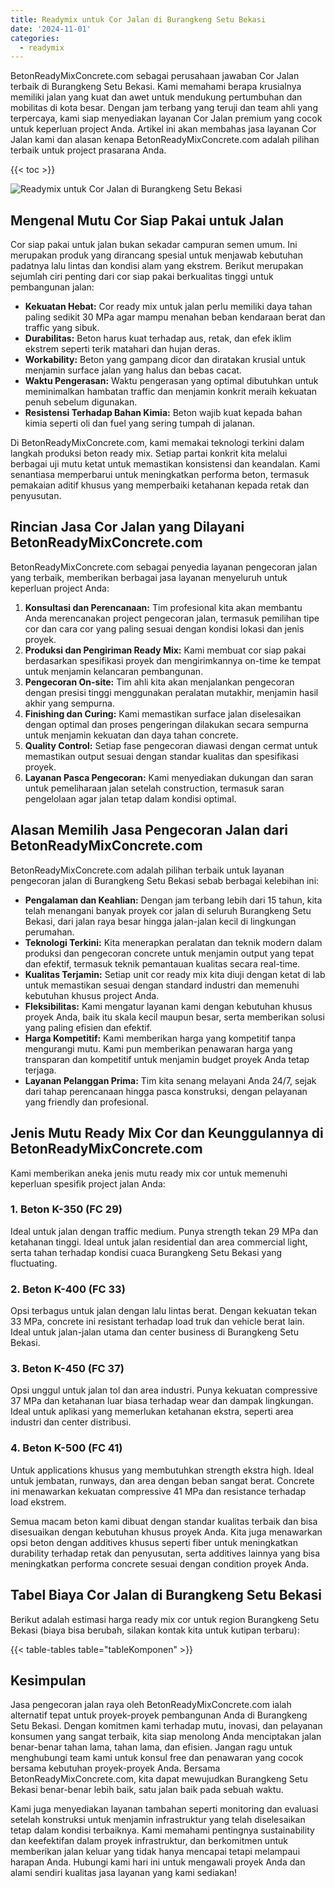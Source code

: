```yaml
---
title: Readymix untuk Cor Jalan di Burangkeng Setu Bekasi
date: '2024-11-01'
categories:
  - readymix
---
```


BetonReadyMixConcrete.com sebagai perusahaan jawaban Cor Jalan terbaik di Burangkeng Setu Bekasi. Kami memahami berapa krusialnya memiliki jalan yang kuat dan awet untuk mendukung pertumbuhan dan mobilitas di kota besar. Dengan jam terbang yang teruji dan team ahli yang terpercaya, kami siap menyediakan layanan Cor Jalan premium yang cocok untuk keperluan project Anda. Artikel ini akan membahas jasa layanan Cor Jalan kami dan alasan kenapa BetonReadyMixConcrete.com adalah pilihan terbaik untuk project prasarana Anda.

{{< toc >}}

![Readymix untuk Cor Jalan di Burangkeng Setu Bekasi](https://betoncor8.github.io/cor/harga-beton-readymix-concrete%20(23).png)

## Mengenal Mutu Cor Siap Pakai untuk Jalan

Cor siap pakai untuk jalan bukan sekadar campuran semen umum. Ini merupakan produk yang dirancang spesial untuk menjawab kebutuhan padatnya lalu lintas dan kondisi alam yang ekstrem. Berikut merupakan sejumlah ciri penting dari cor siap pakai berkualitas tinggi untuk pembangunan jalan:

- **Kekuatan Hebat:** Cor ready mix untuk jalan perlu memiliki daya tahan paling sedikit 30 MPa agar mampu menahan beban kendaraan berat dan traffic yang sibuk.
- **Durabilitas:** Beton harus kuat terhadap aus, retak, dan efek iklim ekstrem seperti terik matahari dan hujan deras.
- **Workability:** Beton yang gampang dicor dan diratakan krusial untuk menjamin surface jalan yang halus dan bebas cacat.
- **Waktu Pengerasan:** Waktu pengerasan yang optimal dibutuhkan untuk meminimalkan hambatan traffic dan menjamin konkrit meraih kekuatan penuh sebelum digunakan.
- **Resistensi Terhadap Bahan Kimia:** Beton wajib kuat kepada bahan kimia seperti oli dan fuel yang sering tumpah di jalanan.

Di BetonReadyMixConcrete.com, kami memakai teknologi terkini dalam langkah produksi beton ready mix. Setiap partai konkrit kita melalui berbagai uji mutu ketat untuk memastikan konsistensi dan keandalan. Kami senantiasa memperbarui untuk meningkatkan performa beton, termasuk pemakaian aditif khusus yang memperbaiki ketahanan kepada retak dan penyusutan.

## Rincian Jasa Cor Jalan yang Dilayani BetonReadyMixConcrete.com

BetonReadyMixConcrete.com sebagai penyedia layanan pengecoran jalan yang terbaik, memberikan berbagai jasa layanan menyeluruh untuk keperluan project Anda:

1. **Konsultasi dan Perencanaan:** Tim profesional kita akan membantu Anda merencanakan project pengecoran jalan, termasuk pemilihan tipe cor dan cara cor yang paling sesuai dengan kondisi lokasi dan jenis proyek.
2. **Produksi dan Pengiriman Ready Mix:** Kami membuat cor siap pakai berdasarkan spesifikasi proyek dan mengirimkannya on-time ke tempat untuk menjamin kelancaran pembangunan.
3. **Pengecoran On-site:** Tim ahli kita akan menjalankan pengecoran dengan presisi tinggi menggunakan peralatan mutakhir, menjamin hasil akhir yang sempurna.
4. **Finishing dan Curing:** Kami memastikan surface jalan diselesaikan dengan optimal dan proses pengeringan dilakukan secara sempurna untuk menjamin kekuatan dan daya tahan concrete.
5. **Quality Control:** Setiap fase pengecoran diawasi dengan cermat untuk memastikan output sesuai dengan standar kualitas dan spesifikasi proyek.
6. **Layanan Pasca Pengecoran:** Kami menyediakan dukungan dan saran untuk pemeliharaan jalan setelah construction, termasuk saran pengelolaan agar jalan tetap dalam kondisi optimal.

## Alasan Memilih Jasa Pengecoran Jalan dari BetonReadyMixConcrete.com

BetonReadyMixConcrete.com adalah pilihan terbaik untuk layanan pengecoran jalan di Burangkeng Setu Bekasi sebab berbagai kelebihan ini:

- **Pengalaman dan Keahlian:** Dengan jam terbang lebih dari 15 tahun, kita telah menangani banyak proyek cor jalan di seluruh Burangkeng Setu Bekasi, dari jalan raya besar hingga jalan-jalan kecil di lingkungan perumahan.
- **Teknologi Terkini:** Kita menerapkan peralatan dan teknik modern dalam produksi dan pengecoran concrete untuk menjamin output yang tepat dan efektif, termasuk teknik pemantauan kualitas secara real-time.
- **Kualitas Terjamin:** Setiap unit cor ready mix kita diuji dengan ketat di lab untuk memastikan sesuai dengan standard industri dan memenuhi kebutuhan khusus project Anda.
- **Fleksibilitas:** Kami mengatur layanan kami dengan kebutuhan khusus proyek Anda, baik itu skala kecil maupun besar, serta memberikan solusi yang paling efisien dan efektif.
- **Harga Kompetitif:** Kami memberikan harga yang kompetitif tanpa mengurangi mutu. Kami pun memberikan penawaran harga yang transparan dan kompetitif untuk menjamin budget proyek Anda tetap terjaga.
- **Layanan Pelanggan Prima:** Tim kita senang melayani Anda 24/7, sejak dari tahap perencanaan hingga pasca konstruksi, dengan pelayanan yang friendly dan profesional.

## Jenis Mutu Ready Mix Cor dan Keunggulannya di BetonReadyMixConcrete.com

Kami memberikan aneka jenis mutu ready mix cor untuk memenuhi keperluan spesifik project jalan Anda:

### 1\. Beton K-350 (FC 29)

Ideal untuk jalan dengan traffic medium. Punya strength tekan 29 MPa dan ketahanan tinggi. Ideal untuk jalan residential dan area commercial light, serta tahan terhadap kondisi cuaca Burangkeng Setu Bekasi yang fluctuating.

### 2\. Beton K-400 (FC 33)

Opsi terbagus untuk jalan dengan lalu lintas berat. Dengan kekuatan tekan 33 MPa, concrete ini resistant terhadap load truk dan vehicle berat lain. Ideal untuk jalan-jalan utama dan center business di Burangkeng Setu Bekasi.

### 3\. Beton K-450 (FC 37)

Opsi unggul untuk jalan tol dan area industri. Punya kekuatan compressive 37 MPa dan ketahanan luar biasa terhadap wear dan dampak lingkungan. Ideal untuk aplikasi yang memerlukan ketahanan ekstra, seperti area industri dan center distribusi.

### 4\. Beton K-500 (FC 41)

Untuk applications khusus yang membutuhkan strength ekstra high. Ideal untuk jembatan, runways, dan area dengan beban sangat berat. Concrete ini menawarkan kekuatan compressive 41 MPa dan resistance terhadap load ekstrem.

Semua macam beton kami dibuat dengan standar kualitas terbaik dan bisa disesuaikan dengan kebutuhan khusus proyek Anda. Kita juga menawarkan opsi beton dengan additives khusus seperti fiber untuk meningkatkan durability terhadap retak dan penyusutan, serta additives lainnya yang bisa meningkatkan performa concrete sesuai dengan condition proyek Anda.

## Tabel Biaya Cor Jalan di Burangkeng Setu Bekasi

Berikut adalah estimasi harga ready mix cor untuk region Burangkeng Setu Bekasi (biaya bisa berubah, silakan kontak kita untuk kutipan terbaru):

{{< table-tables table="tableKomponen" >}}

## Kesimpulan

Jasa pengecoran jalan raya oleh BetonReadyMixConcrete.com ialah alternatif tepat untuk proyek-proyek pembangunan Anda di Burangkeng Setu Bekasi. Dengan komitmen kami terhadap mutu, inovasi, dan pelayanan konsumen yang sangat terbaik, kita siap menolong Anda menciptakan jalan benar-benar tahan lama, tahan lama, dan efisien. Jangan ragu untuk menghubungi team kami untuk konsul free dan penawaran yang cocok bersama kebutuhan proyek-proyek Anda. Bersama BetonReadyMixConcrete.com, kita dapat mewujudkan Burangkeng Setu Bekasi benar-benar lebih baik, satu jalan baik pada sebuah waktu.

Kami juga menyediakan layanan tambahan seperti monitoring dan evaluasi setelah konstruksi untuk menjamin infrastruktur yang telah diselesaikan tetap dalam kondisi terbaiknya. Kami memahami pentingnya sustainability dan keefektifan dalam proyek infrastruktur, dan berkomitmen untuk memberikan jalan keluar yang tidak hanya mencapai tetapi melampaui harapan Anda. Hubungi kami hari ini untuk mengawali proyek Anda dan alami sendiri kualitas jasa layanan yang kami sediakan!

